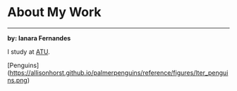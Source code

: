 # About My Work
***

**by: Ianara Fernandes**

I study at [ATU](https://www.atu.ie/).

[Penguins] (https://allisonhorst.github.io/palmerpenguins/reference/figures/lter_penguins.png)
